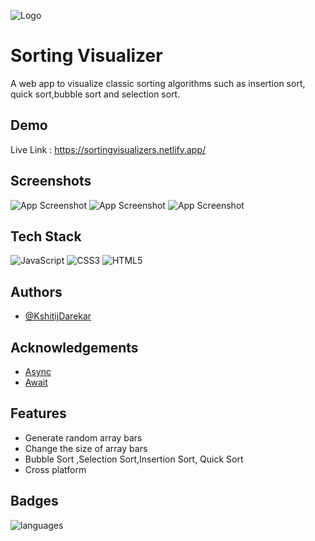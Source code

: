
![Logo](https://res.cloudinary.com/horizonkd/image/upload/v1625755899/Sorting-Visualizer/android-chrome-192x192_ajq9qd.png)

    
# Sorting Visualizer

A web app to visualize classic sorting algorithms such as insertion sort, quick sort,bubble sort and selection sort.


## Demo

Live Link : https://sortingvisualizers.netlify.app/
 
  
## Screenshots

![App Screenshot](https://res.cloudinary.com/horizonkd/image/upload/v1625752233/Sorting-Visualizer/Screenshot_2021-07-08_191952_wmdbyi.png)
![App Screenshot](https://res.cloudinary.com/horizonkd/image/upload/v1625752820/Sorting-Visualizer/Screenshot_2021-07-08_192850_htjlo7.png)
![App Screenshot](  https://res.cloudinary.com/horizonkd/image/upload/v1625752937/Sorting-Visualizer/Screenshot_2021-07-08_193154_s5prgj.png)


## Tech Stack


![JavaScript](https://img.shields.io/badge/-JavaScript-yellow)
![CSS3](https://img.shields.io/badge/-CSS3-blue)
![HTML5](https://img.shields.io/badge/-HTML5-red)
  
## Authors

- [@KshitijDarekar](https://github.com/KshitijDarekar)

  
## Acknowledgements

 - [Async](https://developer.mozilla.org/en-US/docs/Web/JavaScript/Reference/Statements/async_function)
 - [Await](https://developer.mozilla.org/en-US/docs/Web/JavaScript/Reference/Operators/await)

  
## Features

- Generate random array bars
- Change the size of array bars
- Bubble Sort ,Selection Sort,Insertion Sort, Quick Sort
- Cross platform
  
## Badges


![languages](https://img.shields.io/github/languages/count/KshitijDarekar/sorting-vizualizer?style=plastic)

